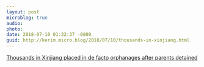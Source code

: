 ```yaml
---
layout: post
microblog: true
audio: 
photo: 
date: 2018-07-10 01:32:37 -0800
guid: http://kerim.micro.blog/2018/07/10/thousands-in-xinjiang.html
---
```

[Thousands in Xinjiang placed in de facto orphanages after parents detained](https://www.ft.com/content/f0d3223a-7f4d-11e8-bc55-50daf11b720d)
